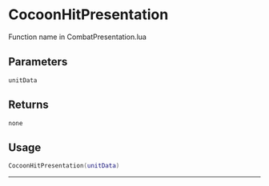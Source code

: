 # CocoonHitPresentation
Function name in CombatPresentation.lua
## Parameters
`unitData`
## Returns
`none`
## Usage
```lua
CocoonHitPresentation(unitData)
```
---
